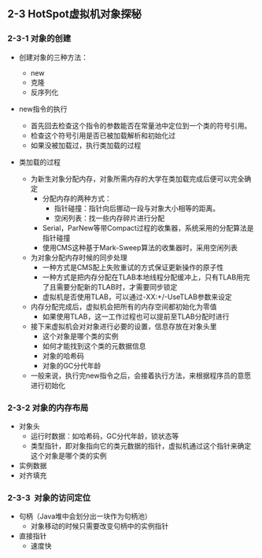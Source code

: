 ## 2-3 HotSpot虚拟机对象探秘

### 2-3-1 对象的创建

- 创建对象的三种方法：
  - new
  - 克隆
  - 反序列化

- new指令的执行
  - 首先回去检查这个指令的参数能否在常量池中定位到一个类的符号引用。
  - 检查这个符号引用是否已被加载解析和初始化过
  - 如果没被加载过，执行类加载的过程
- 类加载的过程
  - 为新生对象分配内存，对象所需内存的大学在类加载完成后便可以完全确定
    - 分配内存的两种方式：
      - 指针碰撞：指针向后挪动一段与对象大小相等的距离。
      - 空闲列表：找一些内存碎片进行分配
    - Serial，ParNew等带Compact过程的收集器，系统采用的分配算法是指针碰撞
    - 使用CMS这种基于Mark-Sweep算法的收集器时，采用空闲列表
  - 为对象分配内存时候的同步处理
    - 一种方式是CMS配上失败重试的方式保证更新操作的原子性
    - 一种方式是把内存分配在TLAB本地线程分配缓冲上，只有TLAB用完了且需要分配新的TLAB时，才需要同步锁定
    - 虚拟机是否使用TLAB，可以通过-XX:+/-UseTLAB参数来设定
  - 内存分配完成后，虚拟机会把所有的内存空间都初始化为零值
    - 如果使用TLAB，这一工作过程也可以提前至TLAB分配时进行
  - 接下来虚拟机会对对象进行必要的设置，信息存放在对象头里
    - 这个对象是哪个类的实例
    - 如何才能找到这个类的元数据信息
    - 对象的哈希码
    - 对象的GC分代年龄
  - 一般来说，执行完new指令之后，会接着执行<init>方法，来根据程序员的意愿进行初始化



### 2-3-2 对象的内存布局

- 对象头
  - 运行时数据：如哈希码，GC分代年龄，锁状态等
  - 类型指针，即对象指向它的类元数据的指针，虚拟机通过这个指针来确定这个对象是哪个类的实例
- 实例数据
- 对齐填充

### 2-3-3  对象的访问定位

- 句柄（Java堆中会划分出一块作为句柄池）
  - 对象移动的时候只需要改变句柄中的实例指针
- 直接指针
  - 速度快